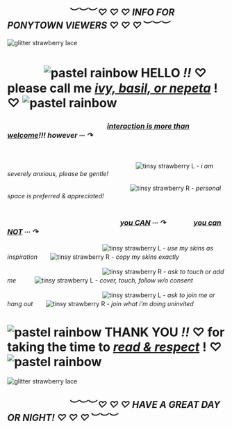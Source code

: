 ## ㅤㅤㅤㅤㅤㅤㅤ *︶︶︶ ♡ ♡ ♡ INFO FOR PONYTOWN VIEWERS ♡ ♡ ♡︶︶︶*
![glitter strawberry lace](https://github.com/ivysprout/ivysprout/assets/136771213/999bef2d-bad4-4a7f-bf4c-00d7ed995078)
# ㅤㅤㅤ ![pastel rainbow](https://github.com/ivysprout/ivysprout/assets/136771213/7699fd35-7a0f-4d35-aaac-593c6772594f) HELLO *!!* ♡ please call me <ins>_ivy, basil, or nepeta</ins>_ ! ♡ ![pastel rainbow](https://github.com/ivysprout/ivysprout/assets/136771213/7699fd35-7a0f-4d35-aaac-593c6772594f)

### ㅤㅤㅤㅤㅤㅤㅤㅤㅤㅤㅤㅤㅤㅤㅤ *<ins>interaction is more than welcome</ins>!!! however ∙∙∙ ↷*
 <br/><br/>
ㅤㅤㅤㅤㅤㅤㅤㅤㅤㅤㅤㅤㅤㅤㅤㅤㅤㅤㅤㅤㅤㅤㅤ![tinsy strawberry L](https://github.com/ivysprout/ivysprout/assets/136771213/d2fff769-fa97-44db-a902-5438b845ed10) - _i am severely anxious, please be gentle!_

ㅤㅤㅤㅤㅤㅤㅤㅤㅤㅤㅤㅤㅤㅤㅤㅤㅤㅤㅤㅤㅤㅤ![tinsy strawberry R](https://github.com/ivysprout/ivysprout/assets/136771213/f6fe8b56-5125-4636-9cd1-c6d5b661d9fe) - _personal space is preferred & appreciated!_
 <br/><br/>
 ### ㅤㅤㅤㅤㅤㅤㅤㅤㅤㅤㅤㅤㅤㅤㅤㅤㅤ *<ins>you CAN</ins> ∙∙∙ ↷ ㅤㅤㅤㅤ<ins>you can NOT</ins> ∙∙∙ ↷*
 ㅤㅤㅤㅤㅤㅤㅤㅤㅤㅤㅤㅤㅤㅤㅤㅤㅤ![tinsy strawberry L](https://github.com/ivysprout/ivysprout/assets/136771213/d2fff769-fa97-44db-a902-5438b845ed10) - _use my skins as inspiration_ ㅤㅤ![tinsy strawberry R](https://github.com/ivysprout/ivysprout/assets/136771213/f6fe8b56-5125-4636-9cd1-c6d5b661d9fe) - _copy my skins exactly_

 ㅤㅤㅤㅤㅤㅤㅤㅤㅤㅤㅤㅤㅤㅤㅤㅤㅤ![tinsy strawberry R](https://github.com/ivysprout/ivysprout/assets/136771213/f6fe8b56-5125-4636-9cd1-c6d5b661d9fe) - _ask to touch or add me_ ㅤㅤㅤ![tinsy strawberry L](https://github.com/ivysprout/ivysprout/assets/136771213/d2fff769-fa97-44db-a902-5438b845ed10) - _cover, touch, follow w/o consent_

 ㅤㅤㅤㅤㅤㅤㅤㅤㅤㅤㅤㅤㅤㅤㅤㅤㅤ![tinsy strawberry L](https://github.com/ivysprout/ivysprout/assets/136771213/d2fff769-fa97-44db-a902-5438b845ed10) - _ask to join me or hang out_  ㅤㅤ![tinsy strawberry R](https://github.com/ivysprout/ivysprout/assets/136771213/f6fe8b56-5125-4636-9cd1-c6d5b661d9fe) - _join what i'm doing uninvited_
 # ![pastel rainbow](https://github.com/ivysprout/ivysprout/assets/136771213/7699fd35-7a0f-4d35-aaac-593c6772594f) THANK YOU *!!* ♡ for taking the time to <ins>_read & respect</ins>_ ! ♡ ![pastel rainbow](https://github.com/ivysprout/ivysprout/assets/136771213/7699fd35-7a0f-4d35-aaac-593c6772594f)
![glitter strawberry lace](https://github.com/ivysprout/ivysprout/assets/136771213/999bef2d-bad4-4a7f-bf4c-00d7ed995078)
## ㅤㅤㅤㅤㅤㅤㅤ *︶︶︶ ♡ ♡ ♡ HAVE A GREAT DAY OR NIGHT! ♡ ♡ ♡︶︶︶*

<!--
**ivysprout/ivysprout** is a ✨ _special_ ✨ repository because its `README.md` (this file) appears on your GitHub profile.

Here are some ideas to get you started:

- 🔭 I’m currently working on ...
- 🌱 I’m currently learning ...
- 👯 I’m looking to collaborate on ...
- 🤔 I’m looking for help with ...
- 💬 Ask me about ...
- 📫 How to reach me: ...
- 😄 Pronouns: ...
- ⚡ Fun fact: ...
<img src="link" width="20" height="20" />


--> 
